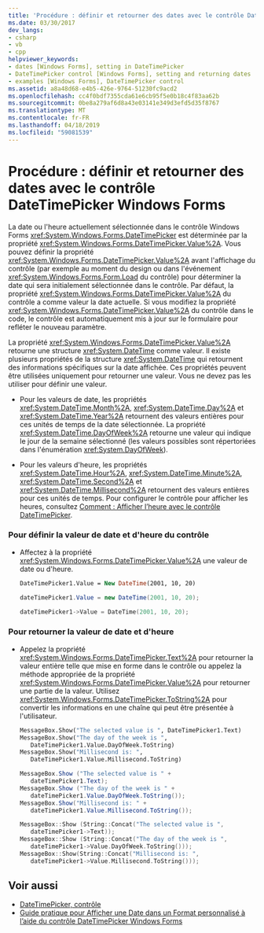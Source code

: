 ```yaml
---
title: 'Procédure : définir et retourner des dates avec le contrôle DateTimePicker Windows Forms'
ms.date: 03/30/2017
dev_langs:
- csharp
- vb
- cpp
helpviewer_keywords:
- dates [Windows Forms], setting in DateTimePicker
- DateTimePicker control [Windows Forms], setting and returning dates
- examples [Windows Forms], DateTimePicker control
ms.assetid: a8a48d68-e4b5-426e-9764-51230fc9acd2
ms.openlocfilehash: cc4f0bdf7355cda61e6cb95f5e0b18c4f83aa62b
ms.sourcegitcommit: 0be8a279af6d8a43e03141e349d3efd5d35f8767
ms.translationtype: MT
ms.contentlocale: fr-FR
ms.lasthandoff: 04/18/2019
ms.locfileid: "59081539"
---
```

# <a name="how-to-set-and-return-dates-with-the-windows-forms-datetimepicker-control"></a>Procédure : définir et retourner des dates avec le contrôle DateTimePicker Windows Forms
La date ou l'heure actuellement sélectionnée dans le contrôle Windows Forms <xref:System.Windows.Forms.DateTimePicker> est déterminée par la propriété <xref:System.Windows.Forms.DateTimePicker.Value%2A>. Vous pouvez définir la propriété <xref:System.Windows.Forms.DateTimePicker.Value%2A> avant l'affichage du contrôle (par exemple au moment du design ou dans l'événement <xref:System.Windows.Forms.Form.Load> du contrôle) pour déterminer la date qui sera initialement sélectionnée dans le contrôle. Par défaut, la propriété <xref:System.Windows.Forms.DateTimePicker.Value%2A> du contrôle a comme valeur la date actuelle. Si vous modifiez la propriété <xref:System.Windows.Forms.DateTimePicker.Value%2A> du contrôle dans le code, le contrôle est automatiquement mis à jour sur le formulaire pour refléter le nouveau paramètre.  
  
 La propriété <xref:System.Windows.Forms.DateTimePicker.Value%2A> retourne une structure <xref:System.DateTime> comme valeur. Il existe plusieurs propriétés de la structure <xref:System.DateTime> qui retournent des informations spécifiques sur la date affichée. Ces propriétés peuvent être utilisées uniquement pour retourner une valeur. Vous ne devez pas les utiliser pour définir une valeur.  
  
-   Pour les valeurs de date, les propriétés <xref:System.DateTime.Month%2A>, <xref:System.DateTime.Day%2A> et <xref:System.DateTime.Year%2A> retournent des valeurs entières pour ces unités de temps de la date sélectionnée. La propriété <xref:System.DateTime.DayOfWeek%2A> retourne une valeur qui indique le jour de la semaine sélectionné (les valeurs possibles sont répertoriées dans l'énumération <xref:System.DayOfWeek>).  
  
-   Pour les valeurs d'heure, les propriétés <xref:System.DateTime.Hour%2A>, <xref:System.DateTime.Minute%2A>, <xref:System.DateTime.Second%2A> et <xref:System.DateTime.Millisecond%2A> retournent des valeurs entières pour ces unités de temps. Pour configurer le contrôle pour afficher les heures, consultez [Comment : Afficher l’heure avec le contrôle DateTimePicker](how-to-display-time-with-the-datetimepicker-control.md).  
  
### <a name="to-set-the-date-and-time-value-of-the-control"></a>Pour définir la valeur de date et d'heure du contrôle  
  
-   Affectez à la propriété <xref:System.Windows.Forms.DateTimePicker.Value%2A> une valeur de date ou d'heure.  
  
    ```vb  
    DateTimePicker1.Value = New DateTime(2001, 10, 20)  
    ```  
  
    ```csharp  
    dateTimePicker1.Value = new DateTime(2001, 10, 20);  
    ```  
  
    ```cpp  
    dateTimePicker1->Value = DateTime(2001, 10, 20);  
    ```  
  
### <a name="to-return-the-date-and-time-value"></a>Pour retourner la valeur de date et d'heure  
  
-   Appelez la propriété <xref:System.Windows.Forms.DateTimePicker.Text%2A> pour retourner la valeur entière telle que mise en forme dans le contrôle ou appelez la méthode appropriée de la propriété <xref:System.Windows.Forms.DateTimePicker.Value%2A> pour retourner une partie de la valeur. Utilisez <xref:System.Windows.Forms.DateTimePicker.ToString%2A> pour convertir les informations en une chaîne qui peut être présentée à l'utilisateur.  
  
    ```vb  
    MessageBox.Show("The selected value is ", DateTimePicker1.Text)  
    MessageBox.Show("The day of the week is ",   
       DateTimePicker1.Value.DayOfWeek.ToString)  
    MessageBox.Show("Millisecond is: ",   
       DateTimePicker1.Value.Millisecond.ToString)  
    ```  
  
    ```csharp  
    MessageBox.Show ("The selected value is " +   
       dateTimePicker1.Text);  
    MessageBox.Show ("The day of the week is " +   
       dateTimePicker1.Value.DayOfWeek.ToString());  
    MessageBox.Show("Millisecond is: " +   
       dateTimePicker1.Value.Millisecond.ToString());  
    ```  
  
    ```cpp  
    MessageBox::Show (String::Concat("The selected value is ",  
       dateTimePicker1->Text));  
    MessageBox::Show (String::Concat("The day of the week is ",  
       dateTimePicker1->Value.DayOfWeek.ToString()));  
    MessageBox::Show(String::Concat("Millisecond is: ",  
       dateTimePicker1->Value.Millisecond.ToString()));  
    ```  
  
## <a name="see-also"></a>Voir aussi

- [DateTimePicker, contrôle](datetimepicker-control-windows-forms.md)
- [Guide pratique pour Afficher une Date dans un Format personnalisé à l’aide du contrôle DateTimePicker Windows Forms](display-a-date-in-a-custom-format-with-wf-datetimepicker-control.md)
